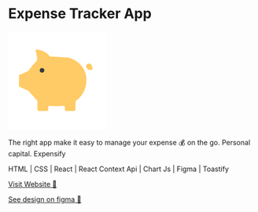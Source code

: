 # Expense Tracker App

![alt text](https://github.com/sanskar001/expense-tracker-app/blob/master/src/img/piggi.png "Expense Tracker App logo")

The right app make it easy to manage your expense 💰 on the go. Personal capital. Expensify

HTML | CSS | React | React Context Api | Chart Js | Figma | Toastify

[Visit Website 🚀](https://expense-tracker-sanskar.netlify.app)

[See design on figma 🎨](https://www.figma.com/file/Abj1WILUm4tf6WCCice3Rv/Expense-Tracker-App?node-id=0%3A1)
